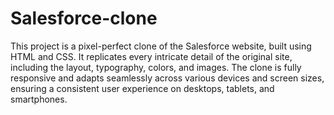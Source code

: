 # Salesforce-clone

This project is a pixel-perfect clone of the Salesforce website, built using HTML and CSS. It replicates every intricate detail of the original site, including the layout, typography, colors, and images. The clone is fully responsive and adapts seamlessly across various devices and screen sizes, ensuring a consistent user experience on desktops, tablets, and smartphones.
